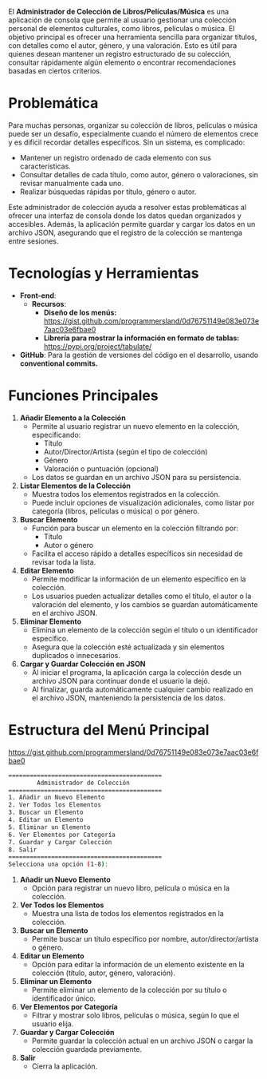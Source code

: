 El **Administrador de Colección de Libros/Películas/Música** es una aplicación de consola que permite al usuario gestionar una colección personal de elementos culturales, como libros, películas o música. El objetivo principal es ofrecer una herramienta sencilla para organizar títulos, con detalles como el autor, género, y una valoración. Esto es útil para quienes desean mantener un registro estructurado de su colección, consultar rápidamente algún elemento o encontrar recomendaciones basadas en ciertos criterios.


# Problemática

Para muchas personas, organizar su colección de libros, películas o música puede ser un desafío, especialmente cuando el número de elementos crece y es difícil recordar detalles específicos. Sin un sistema, es complicado:

- Mantener un registro ordenado de cada elemento con sus características.
- Consultar detalles de cada título, como autor, género o valoraciones, sin revisar manualmente cada uno.
- Realizar búsquedas rápidas por título, género o autor.

Este administrador de colección ayuda a resolver estas problemáticas al ofrecer una interfaz de consola donde los datos quedan organizados y accesibles. Además, la aplicación permite guardar y cargar los datos en un archivo JSON, asegurando que el registro de la colección se mantenga entre sesiones.



# **Tecnologías y Herramientas**

- **Front-end**: 
  - **Recursos**: 
    - **Diseño de los menús:** https://gist.github.com/programmersland/0d76751149e083e073e7aac03e6fbae0
    - **Librería para mostrar la información en formato de tablas:**  https://pypi.org/project/tabulate/
- **GitHub**: Para la gestión de versiones del código en el desarrollo, usando **conventional commits.**



# Funciones Principales

1. **Añadir Elemento a la Colección**
   - Permite al usuario registrar un nuevo elemento en la colección, especificando:
     - Título
     - Autor/Director/Artista (según el tipo de colección)
     - Género
     - Valoración o puntuación (opcional)
   - Los datos se guardan en un archivo JSON para su persistencia.
2. **Listar Elementos de la Colección**
   - Muestra todos los elementos registrados en la colección.
   - Puede incluir opciones de visualización adicionales, como listar por categoría (libros, películas o música) o por género.
3. **Buscar Elemento**
   - Función para buscar un elemento en la colección filtrando por:
     - Título
     - Autor o género
   - Facilita el acceso rápido a detalles específicos sin necesidad de revisar toda la lista.
4. **Editar Elemento**
   - Permite modificar la información de un elemento específico en la colección.
   - Los usuarios pueden actualizar detalles como el título, el autor o la valoración del elemento, y los cambios se guardan automáticamente en el archivo JSON.
5. **Eliminar Elemento**
   - Elimina un elemento de la colección según el título o un identificador específico.
   - Asegura que la colección esté actualizada y sin elementos duplicados o innecesarios.
6. **Cargar y Guardar Colección en JSON**
   - Al iniciar el programa, la aplicación carga la colección desde un archivo JSON para continuar donde el usuario la dejó.
   - Al finalizar, guarda automáticamente cualquier cambio realizado en el archivo JSON, manteniendo la persistencia de los datos.





# **Estructura del Menú Principal**

https://gist.github.com/programmersland/0d76751149e083e073e7aac03e6fbae0

```bash
===========================================
        Administrador de Colección
===========================================
1. Añadir un Nuevo Elemento
2. Ver Todos los Elementos
3. Buscar un Elemento
4. Editar un Elemento
5. Eliminar un Elemento
6. Ver Elementos por Categoría
7. Guardar y Cargar Colección
8. Salir
===========================================
Selecciona una opción (1-8):
```

1. **Añadir un Nuevo Elemento**
   - Opción para registrar un nuevo libro, película o música en la colección.
2. **Ver Todos los Elementos**
   - Muestra una lista de todos los elementos registrados en la colección.
3. **Buscar un Elemento**
   - Permite buscar un título específico por nombre, autor/director/artista o género.
4. **Editar un Elemento**
   - Opción para editar la información de un elemento existente en la colección (título, autor, género, valoración).
5. **Eliminar un Elemento**
   - Permite eliminar un elemento de la colección por su título o identificador único.
6. **Ver Elementos por Categoría**
   - Filtrar y mostrar solo libros, películas o música, según lo que el usuario elija.
7. **Guardar y Cargar Colección**
   - Permite guardar la colección actual en un archivo JSON o cargar la colección guardada previamente.
8. **Salir**
   - Cierra la aplicación.